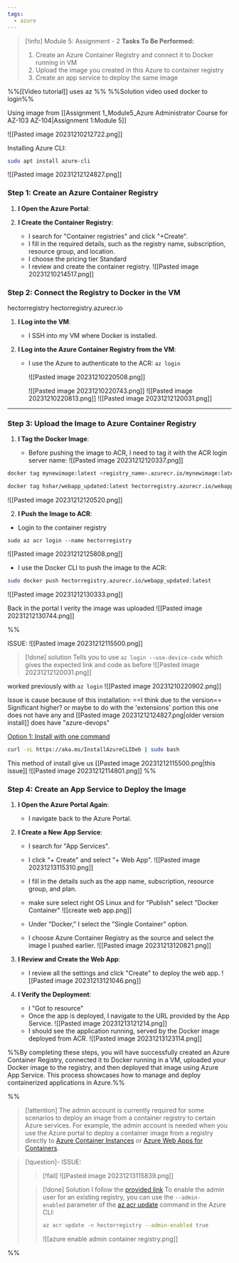 ```yaml
---
tags:
  - azure
---
```

> [!info] Module 5: Assignment - 2
> **Tasks To Be Performed:** 
> 1. Create an Azure Container Registry and connect it to Docker running in VM 
> 2. Upload the image you created in this Azure to container registry 
> 3. Create an app service to deploy the same image 
> 


%%[[Video tutorial]] uses az %%
%%Solution video used docker to login%%

Using image from [[Assignment 1_Module5_Azure Administrator Course for AZ-103 AZ-104|Assignment 1:Module 5]]

![[Pasted image 20231210212722.png]]


Installing Azure CLI:
```bash
sudo apt install azure-cli
```
![[Pasted image 20231212124827.png]]

### Step 1: Create an Azure Container Registry

1. **I Open the Azure Portal**:

2. **I Create the Container Registry**:
    
    - I search for "Container registries" and click "+Create".
    - I fill in the required details, such as the registry name, subscription, resource group, and location.
    - I choose the pricing tier Standard
    - I review and create the container registry.
      ![[Pasted image 20231210214517.png]]


### Step 2: Connect the Registry to Docker in the VM

hectorregistry
hectorregistry.azurecr.io

1. **I Log into the VM**:
    
    - I SSH into my VM where Docker is installed.
2. **I Log into the Azure Container Registry from the VM**:
    
    - I use the Azure to authenticate to the ACR:
      `az login`
        
        
        ![[Pasted image 20231210220508.png]]
        
        ![[Pasted image 20231210220743.png]]
        ![[Pasted image 20231210220813.png]]
        ![[Pasted image 20231212120031.png]]
        
        


---

### Step 3: Upload the Image to Azure Container Registry

1. **I Tag the Docker Image**:
    
    - Before pushing the image to ACR, I need to tag it with the ACR login server name:
      ![[Pasted image 20231212120337.png]]
      
```bash
docker tag mynewimage:latest <registry_name>.azurecr.io/mynewimage:latest
```

```bash
docker tag hshar/webapp_updated:latest hectorregistry.azurecr.io/webapp_updated:latest
```
![[Pasted image 20231212120520.png]]

2. **I Push the Image to ACR**:
- Login to the container registry
```
sudo az acr login --name hectorregistry
```
![[Pasted image 20231212125808.png]]

- I use the Docker CLI to push the image to the ACR:
```bash
sudo docker push hectorregistry.azurecr.io/webapp_updated:latest
```
![[Pasted image 20231212130333.png]]

Back in the portal I verity the image was uploaded
![[Pasted image 20231212130744.png]]





%%

ISSUE:
![[Pasted image 20231212115500.png]]

> [!done] solution
> Tells you to use `az login --use-device-code` which gives the expected link and code as before
![[Pasted image 20231212120031.png]]

worked previously with `az login`
        ![[Pasted image 20231210220902.png]]


Issue is cause because of this installation: ==I think due to the version== Significant higher? or maybe to do with the 'extensions' portion this one does not have any and [[Pasted image 20231212124827.png|older version install]] does have "azure-devops"

[Option 1: Install with one command](https://learn.microsoft.com/en-us/cli/azure/install-azure-cli-linux?pivots=apt#option-1-install-with-one-command)
```bash
curl -sL https://aka.ms/InstallAzureCLIDeb | sudo bash
```
This method of install give us [[Pasted image 20231212115500.png|this issue]]
![[Pasted image 20231212114801.png]]
%%


### Step 4: Create an App Service to Deploy the Image

1. **I Open the Azure Portal Again**:
    
    - I navigate back to the Azure Portal.
2. **I Create a New App Service**:
    
    - I search for "App Services".
    - I click "+ Create" and select "+ Web App".
      ![[Pasted image 20231213115310.png]]

    - I fill in the details such as the app name, subscription, resource group, and plan.
    - make sure select right OS Linux and for "Publish" select "Docker Container"
      ![[create web app.png]]
      
    - Under "Docker," I select the "Single Container" option.
    - I choose Azure Container Registry as the source and select the image I pushed earlier.
      ![[Pasted image 20231213120821.png]]
3. **I Review and Create the Web App**:
    
    - I review all the settings and click "Create" to deploy the web app.
      ![[Pasted image 20231213121046.png]]
4. **I Verify the Deployment**:
    - I "Got to resource"
    - Once the app is deployed, I navigate to the URL provided by the App Service.
      ![[Pasted image 20231213121214.png]]
    - I should see the application running, served by the Docker image deployed from ACR.
      ![[Pasted image 20231213123114.png]]



%%By completing these steps, you will have successfully created an Azure Container Registry, connected it to Docker running in a VM, uploaded your Docker image to the registry, and then deployed that image using Azure App Service. This process showcases how to manage and deploy containerized applications in Azure.%%

%%
> [!attention]
> The admin account is currently required for some scenarios to deploy an image from a container registry to certain Azure services. For example, the admin account is needed when you use the Azure portal to deploy a container image from a registry directly to [Azure Container Instances](https://learn.microsoft.com/en-us/azure/container-instances/container-instances-using-azure-container-registry#deploy-with-azure-portal) or [Azure Web Apps for Containers](https://learn.microsoft.com/en-us/azure/container-registry/container-registry-tutorial-deploy-app).


> [!question]- ISSUE:
> 
> > [!fail]
> > ![[Pasted image 20231213115839.png]]
> 
> > [!done] Solution
> > I follow the [provided link](https://learn.microsoft.com/en-us/azure/container-registry/container-registry-authentication?tabs=azure-cli#admin-account) 
> > To enable the admin user for an existing registry, you can use the `--admin-enabled` parameter of the [az acr update](https://learn.microsoft.com/en-us/cli/azure/acr#az-acr-update) command in the Azure CLI:
> > ```bash
> > az acr update -n hectorregistry --admin-enabled true
> > ```
> > ![[azure enable admin container registry.png]]

%%